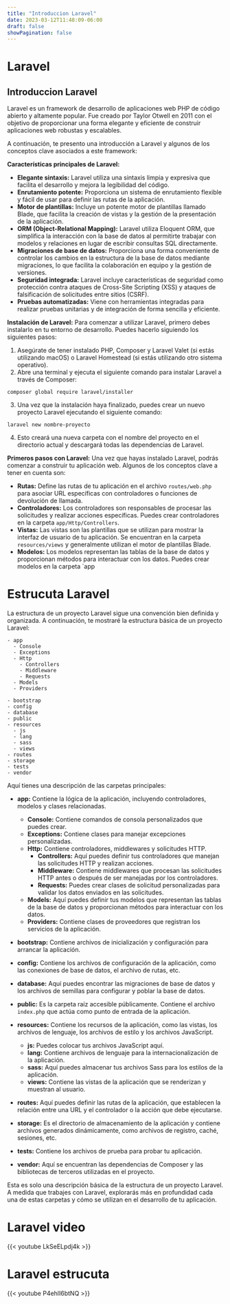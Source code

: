 ```yaml
---
title: "Introduccion Laravel"
date: 2023-03-12T11:48:09-06:00
draft: false
showPagination: false
---
```

# Laravel
## Introduccion Laravel
Laravel es un framework de desarrollo de aplicaciones web PHP de código abierto y altamente popular. Fue creado por Taylor Otwell en 2011 con el objetivo de proporcionar una forma elegante y eficiente de construir aplicaciones web robustas y escalables.

A continuación, te presento una introducción a Laravel y algunos de los conceptos clave asociados a este framework:

**Características principales de Laravel:**
- **Elegante sintaxis:** Laravel utiliza una sintaxis limpia y expresiva que facilita el desarrollo y mejora la legibilidad del código.
- **Enrutamiento potente:** Proporciona un sistema de enrutamiento flexible y fácil de usar para definir las rutas de la aplicación.
- **Motor de plantillas:** Incluye un potente motor de plantillas llamado Blade, que facilita la creación de vistas y la gestión de la presentación de la aplicación.
- **ORM (Object-Relational Mapping):** Laravel utiliza Eloquent ORM, que simplifica la interacción con la base de datos al permitirte trabajar con modelos y relaciones en lugar de escribir consultas SQL directamente.
- **Migraciones de base de datos:** Proporciona una forma conveniente de controlar los cambios en la estructura de la base de datos mediante migraciones, lo que facilita la colaboración en equipo y la gestión de versiones.
- **Seguridad integrada:** Laravel incluye características de seguridad como protección contra ataques de Cross-Site Scripting (XSS) y ataques de falsificación de solicitudes entre sitios (CSRF).
- **Pruebas automatizadas:** Viene con herramientas integradas para realizar pruebas unitarias y de integración de forma sencilla y eficiente.

**Instalación de Laravel:**
Para comenzar a utilizar Laravel, primero debes instalarlo en tu entorno de desarrollo. Puedes hacerlo siguiendo los siguientes pasos:

1. Asegúrate de tener instalado PHP, Composer y Laravel Valet (si estás utilizando macOS) o Laravel Homestead (si estás utilizando otro sistema operativo).
2. Abre una terminal y ejecuta el siguiente comando para instalar Laravel a través de Composer:

```shell
composer global require laravel/installer
```

3. Una vez que la instalación haya finalizado, puedes crear un nuevo proyecto Laravel ejecutando el siguiente comando:

```shell
laravel new nombre-proyecto
```

4. Esto creará una nueva carpeta con el nombre del proyecto en el directorio actual y descargará todas las dependencias de Laravel.

**Primeros pasos con Laravel:**
Una vez que hayas instalado Laravel, podrás comenzar a construir tu aplicación web. Algunos de los conceptos clave a tener en cuenta son:

- **Rutas:** Define las rutas de tu aplicación en el archivo `routes/web.php` para asociar URL específicas con controladores o funciones de devolución de llamada.
- **Controladores:** Los controladores son responsables de procesar las solicitudes y realizar acciones específicas. Puedes crear controladores en la carpeta `app/Http/Controllers`.
- **Vistas:** Las vistas son las plantillas que se utilizan para mostrar la interfaz de usuario de tu aplicación. Se encuentran en la carpeta `resources/views` y generalmente utilizan el motor de plantillas Blade.
- **Modelos:** Los modelos representan las tablas de la base de datos y proporcionan métodos para interactuar con los datos. Puedes crear modelos en la carpeta `app

# Estrucuta Laravel
La estructura de un proyecto Laravel sigue una convención bien definida y organizada. A continuación, te mostraré la estructura básica de un proyecto Laravel:

```
- app
  - Console
  - Exceptions
  - Http
    - Controllers
    - Middleware
    - Requests
  - Models
  - Providers

- bootstrap
- config
- database
- public
- resources
  - js
  - lang
  - sass
  - views
- routes
- storage
- tests
- vendor
```

Aquí tienes una descripción de las carpetas principales:

- **app:** Contiene la lógica de la aplicación, incluyendo controladores, modelos y clases relacionadas.
  - **Console:** Contiene comandos de consola personalizados que puedes crear.
  - **Exceptions:** Contiene clases para manejar excepciones personalizadas.
  - **Http:** Contiene controladores, middlewares y solicitudes HTTP.
    - **Controllers:** Aquí puedes definir tus controladores que manejan las solicitudes HTTP y realizan acciones.
    - **Middleware:** Contiene middlewares que procesan las solicitudes HTTP antes o después de ser manejadas por los controladores.
    - **Requests:** Puedes crear clases de solicitud personalizadas para validar los datos enviados en las solicitudes.
  - **Models:** Aquí puedes definir tus modelos que representan las tablas de la base de datos y proporcionan métodos para interactuar con los datos.
  - **Providers:** Contiene clases de proveedores que registran los servicios de la aplicación.

- **bootstrap:** Contiene archivos de inicialización y configuración para arrancar la aplicación.

- **config:** Contiene los archivos de configuración de la aplicación, como las conexiones de base de datos, el archivo de rutas, etc.

- **database:** Aquí puedes encontrar las migraciones de base de datos y los archivos de semillas para configurar y poblar la base de datos.

- **public:** Es la carpeta raíz accesible públicamente. Contiene el archivo `index.php` que actúa como punto de entrada de la aplicación.

- **resources:** Contiene los recursos de la aplicación, como las vistas, los archivos de lenguaje, los archivos de estilo y los archivos JavaScript.
  - **js:** Puedes colocar tus archivos JavaScript aquí.
  - **lang:** Contiene archivos de lenguaje para la internacionalización de la aplicación.
  - **sass:** Aquí puedes almacenar tus archivos Sass para los estilos de la aplicación.
  - **views:** Contiene las vistas de la aplicación que se renderizan y muestran al usuario.

- **routes:** Aquí puedes definir las rutas de la aplicación, que establecen la relación entre una URL y el controlador o la acción que debe ejecutarse.

- **storage:** Es el directorio de almacenamiento de la aplicación y contiene archivos generados dinámicamente, como archivos de registro, caché, sesiones, etc.

- **tests:** Contiene los archivos de prueba para probar tu aplicación.

- **vendor:** Aquí se encuentran las dependencias de Composer y las bibliotecas de terceros utilizadas en el proyecto.

Esta es solo una descripción básica de la estructura de un proyecto Laravel. A medida que trabajes con Laravel, explorarás más en profundidad cada una de estas carpetas y cómo se utilizan en el desarrollo de tu aplicación.

#  Laravel video
 {{< youtube  LkSeELpdj4k >}}
#  Laravel estrucuta
 {{< youtube  P4ehlI6btNQ >}}